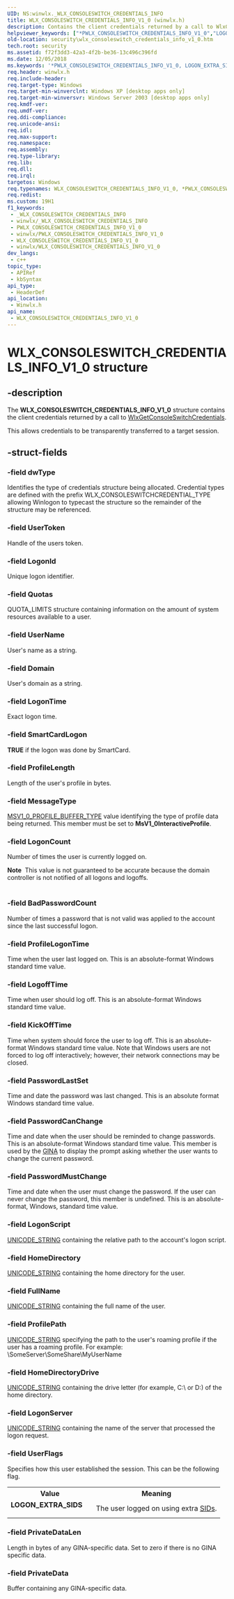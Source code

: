 ```yaml
---
UID: NS:winwlx._WLX_CONSOLESWITCH_CREDENTIALS_INFO
title: WLX_CONSOLESWITCH_CREDENTIALS_INFO_V1_0 (winwlx.h)
description: Contains the client credentials returned by a call to WlxGetConsoleSwitchCredentials.
helpviewer_keywords: ["*PWLX_CONSOLESWITCH_CREDENTIALS_INFO_V1_0","LOGON_EXTRA_SIDS","PWLX_CONSOLESWITCH_CREDENTIALS_INFO_V1_0","PWLX_CONSOLESWITCH_CREDENTIALS_INFO_V1_0 structure pointer [Security]","WLX_CONSOLESWITCH_CREDENTIALS_INFO_V1_0","WLX_CONSOLESWITCH_CREDENTIALS_INFO_V1_0 structure [Security]","_gina_wlx_consoleswitch_credentials_info_v1_0","security.wlx_consoleswitch_credentials_info_v1_0","winwlx/PWLX_CONSOLESWITCH_CREDENTIALS_INFO_V1_0","winwlx/WLX_CONSOLESWITCH_CREDENTIALS_INFO_V1_0"]
old-location: security\wlx_consoleswitch_credentials_info_v1_0.htm
tech.root: security
ms.assetid: f72f3dd3-42a3-4f2b-be36-13c496c396fd
ms.date: 12/05/2018
ms.keywords: '*PWLX_CONSOLESWITCH_CREDENTIALS_INFO_V1_0, LOGON_EXTRA_SIDS, PWLX_CONSOLESWITCH_CREDENTIALS_INFO_V1_0, PWLX_CONSOLESWITCH_CREDENTIALS_INFO_V1_0 structure pointer [Security], WLX_CONSOLESWITCH_CREDENTIALS_INFO_V1_0, WLX_CONSOLESWITCH_CREDENTIALS_INFO_V1_0 structure [Security], _gina_wlx_consoleswitch_credentials_info_v1_0, security.wlx_consoleswitch_credentials_info_v1_0, winwlx/PWLX_CONSOLESWITCH_CREDENTIALS_INFO_V1_0, winwlx/WLX_CONSOLESWITCH_CREDENTIALS_INFO_V1_0'
req.header: winwlx.h
req.include-header: 
req.target-type: Windows
req.target-min-winverclnt: Windows XP [desktop apps only]
req.target-min-winversvr: Windows Server 2003 [desktop apps only]
req.kmdf-ver: 
req.umdf-ver: 
req.ddi-compliance: 
req.unicode-ansi: 
req.idl: 
req.max-support: 
req.namespace: 
req.assembly: 
req.type-library: 
req.lib: 
req.dll: 
req.irql: 
targetos: Windows
req.typenames: WLX_CONSOLESWITCH_CREDENTIALS_INFO_V1_0, *PWLX_CONSOLESWITCH_CREDENTIALS_INFO_V1_0
req.redist: 
ms.custom: 19H1
f1_keywords:
 - _WLX_CONSOLESWITCH_CREDENTIALS_INFO
 - winwlx/_WLX_CONSOLESWITCH_CREDENTIALS_INFO
 - PWLX_CONSOLESWITCH_CREDENTIALS_INFO_V1_0
 - winwlx/PWLX_CONSOLESWITCH_CREDENTIALS_INFO_V1_0
 - WLX_CONSOLESWITCH_CREDENTIALS_INFO_V1_0
 - winwlx/WLX_CONSOLESWITCH_CREDENTIALS_INFO_V1_0
dev_langs:
 - c++
topic_type:
 - APIRef
 - kbSyntax
api_type:
 - HeaderDef
api_location:
 - Winwlx.h
api_name:
 - WLX_CONSOLESWITCH_CREDENTIALS_INFO_V1_0
---
```


# WLX_CONSOLESWITCH_CREDENTIALS_INFO_V1_0 structure


## -description

The <b>WLX_CONSOLESWITCH_CREDENTIALS_INFO_V1_0</b> structure contains the client credentials returned by a call to 
<a href="https://docs.microsoft.com/windows/desktop/api/winwlx/nf-winwlx-wlxgetconsoleswitchcredentials">WlxGetConsoleSwitchCredentials</a>.

This allows credentials to be transparently transferred to a target session.

## -struct-fields

### -field dwType

Identifies the type of credentials structure being allocated. Credential types are defined with the prefix WLX_CONSOLESWITCHCREDENTIAL_TYPE allowing Winlogon to typecast the structure so the remainder of the structure may be referenced.

### -field UserToken

Handle of the users token.

### -field LogonId

Unique logon identifier.

### -field Quotas

QUOTA_LIMITS structure containing information on the amount of system resources available to a user.

### -field UserName

User's name as a string.

### -field Domain

User's domain as a string.

### -field LogonTime

Exact logon time.

### -field SmartCardLogon

<b>TRUE</b> if the logon was done by SmartCard.

### -field ProfileLength

Length of the user's profile in bytes.

### -field MessageType

<a href="https://docs.microsoft.com/windows/desktop/api/ntsecapi/ne-ntsecapi-msv1_0_profile_buffer_type">MSV1_0_PROFILE_BUFFER_TYPE</a> value identifying the type of profile data being returned. This member must be set to <b>MsV1_0InteractiveProfile</b>.

### -field LogonCount

Number of times the user is currently logged on. 




<div class="alert"><b>Note</b>  This value is not guaranteed to be accurate because the domain controller is not notified of all logons and logoffs.</div>
<div> </div>

### -field BadPasswordCount

Number of times a password that is not valid was applied to the account since the last successful logon.

### -field ProfileLogonTime

Time when the user last logged on. This is an absolute-format Windows standard time value.

### -field LogoffTime

Time when user should log off. This is an absolute-format Windows standard time value.

### -field KickOffTime

Time when system should force the user to log off. This is an absolute-format Windows standard time value. Note that Windows users are not forced to log off interactively; however, their network connections may be closed.

### -field PasswordLastSet

Time and date the password was last changed. This is an absolute format Windows standard time value.

### -field PasswordCanChange

Time and date when the user should be reminded to change passwords. This is an absolute-format Windows standard time value. This member is used by the <a href="https://docs.microsoft.com/windows/desktop/SecGloss/g-gly">GINA</a> to display the prompt asking whether the user wants to change the current password.

### -field PasswordMustChange

Time and date when the user must change the password. If the user can never change the password, this member is undefined. This is an absolute-format, Windows, standard time value.

### -field LogonScript

<a href="https://docs.microsoft.com/windows/desktop/api/subauth/ns-subauth-unicode_string">UNICODE_STRING</a> containing the relative path to the account's logon script.

### -field HomeDirectory

<a href="https://docs.microsoft.com/windows/desktop/api/subauth/ns-subauth-unicode_string">UNICODE_STRING</a> containing the home directory for the user.

### -field FullName

<a href="https://docs.microsoft.com/windows/desktop/api/subauth/ns-subauth-unicode_string">UNICODE_STRING</a> containing the full name of the user.

### -field ProfilePath

<a href="https://docs.microsoft.com/windows/desktop/api/subauth/ns-subauth-unicode_string">UNICODE_STRING</a> specifying the path to the user's roaming profile if the user has a roaming profile. For example: \\SomeServer\SomeShare\MyUserName

### -field HomeDirectoryDrive

<a href="https://docs.microsoft.com/windows/desktop/api/subauth/ns-subauth-unicode_string">UNICODE_STRING</a> containing the drive letter (for example, C:\ or D:\) of the home directory.

### -field LogonServer

<a href="https://docs.microsoft.com/windows/desktop/api/subauth/ns-subauth-unicode_string">UNICODE_STRING</a> containing the name of the server that processed the logon request.

### -field UserFlags

Specifies how this user established the session. This can be the following flag.

<table>
<tr>
<th>Value</th>
<th>Meaning</th>
</tr>
<tr>
<td width="40%"><a id="LOGON_EXTRA_SIDS"></a><a id="logon_extra_sids"></a><dl>
<dt><b>LOGON_EXTRA_SIDS</b></dt>
</dl>
</td>
<td width="60%">
The user logged on using extra <a href="https://docs.microsoft.com/windows/desktop/SecGloss/s-gly">SIDs</a>.

</td>
</tr>
</table>

### -field PrivateDataLen

Length in bytes of any GINA-specific data. Set to zero if there is no GINA specific data.

### -field PrivateData

Buffer containing any GINA-specific data.

